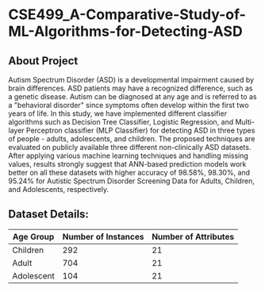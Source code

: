 # CSE499_A-Comparative-Study-of-ML-Algorithms-for-Detecting-ASD

## About Project
Autism Spectrum Disorder (ASD) is a developmental impairment caused by brain differences. ASD patients may have a recognized difference, such as a genetic disease. Autism can be diagnosed at any age and is referred to as a "behavioral disorder" since symptoms often develop within the first two years of life. In this study, we have implemented different classifier algorithms such as Decision Tree Classifier, Logistic Regression, and Multi-layer Perceptron classifier (MLP Classifier) for detecting ASD in three types of people - adults, adolescents, and children. The proposed techniques are evaluated on publicly available three different non-clinically ASD datasets. After applying various machine learning techniques and handling missing values, results strongly suggest that ANN-based prediction models work better on all these datasets with higher accuracy of 98.58%, 98.30%, and 95.24% for Autistic Spectrum Disorder Screening Data for Adults, Children, and Adolescents, respectively.

## Dataset Details:
| Age Group  | Number of Instances | Number of Attributes|
| ---------- | ------------------- | ------------------- | 
| Children   | 292                 | 21                  | 
| Adult      | 704                 | 21                  | 
| Adolescent | 104                 | 21                  | 


